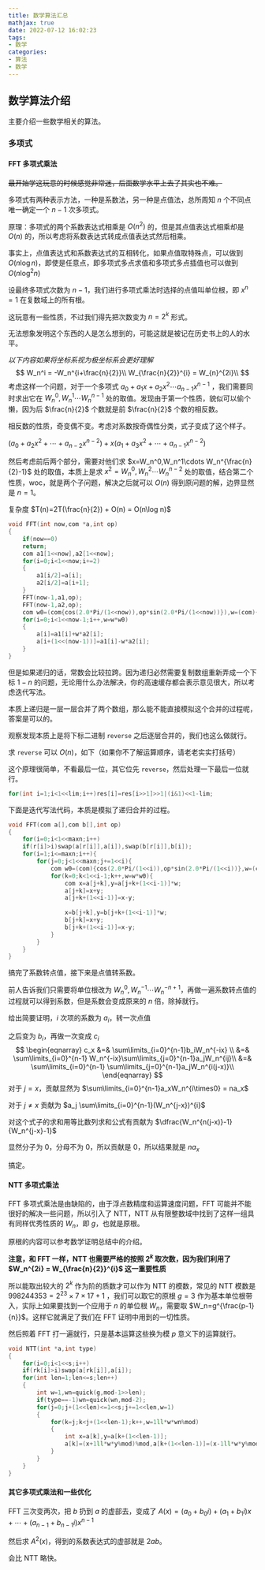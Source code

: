 ```yaml
---
title: 数学算法汇总
mathjax: true
date: 2022-07-12 16:02:23
tags:
- 数学
categories:
- 算法
- 数学
---
```


## 数学算法介绍

主要介绍一些数学相关的算法。

### 多项式

#### FFT 多项式乘法

~~最开始学这玩意的时候感觉非常迷，后面数学水平上去了其实也不难。~~

多项式有两种表示方法，一种是系数法，另一种是点值法，总所周知 $n$ 个不同点唯一确定一个 $n-1$ 次多项式。

原理：多项式的两个系数表达式相乘是 $O(n^2)$ 的，但是其点值表达式相乘却是  $O(n)$ 的，所以考虑将系数表达式转成点值表达式然后相乘。

事实上，点值表达式和系数表达式的互相转化，如果点值取特殊点，可以做到 $O(n\log n)$，即使是任意点，即多项式多点求值和多项式多点插值也可以做到 $O(n \log^2n)$

设最终多项式次数为 $n-1$，我们进行多项式乘法时选择的点值叫单位根，即 $x^n=1$ 在复数域上的所有根。

这玩意有一些性质，不过我们得先把次数变为 $n=2^k$ 形式。

无法想象发明这个东西的人是怎么想到的，可能这就是被记在历史书上的人的水平。

*以下内容如果将坐标系视为极坐标系会更好理解*
$$
W_n^i = -W_n^{i+\frac{n}{2}}\\
W_{\frac{n}{2}}^{i} = W_{n}^{2i}\\
$$
考虑这样一个问题，对于一个多项式 $a_0+a_1x+a_2x^2 \cdots a_{n-1}x^{n-1}$ ，我们需要同时求出它在 $W_n^{0},W_n^{1}\cdots W_n^{n-1}$ 处的取值。发现由于第一个性质，貌似可以偷个懒，因为后 $\frac{n}{2}$ 个数就是前 $\frac{n}{2}$ 个数的相反数。

相反数的性质，奇变偶不变。考虑对系数按奇偶性分类，式子变成了这个样子。

$(a_0+a_2x^2+\cdots +a_{n-2}x^{n-2})+x(a_1+a_3x^2+\cdots + a_{n-1}x^{n-2})$

然后考虑前后两个部分，需要对他们求 $x=W_n^0,W_n^1\cdots W_n^{\frac{n}{2}-1}$ 处的取值，本质上是求 $x^2=W_n^0,W_n^2\cdots W_n^{n-2}$ 处的取值，结合第二个性质，woc，就是两个子问题，解决之后就可以 $O(n)$ 得到原问题的解，边界显然是 $n=1$。

复杂度 $T(n)=2T(\frac{n}{2}) + O(n) = O(n\log n)$

```c++
void FFT(int now,com *a,int op)
{
	if(now==0)
	return;
	com a1[1<<now],a2[1<<now];
	for(i=0;i<1<<now;i+=2)
	{
		a1[i/2]=a[i];
		a2[i/2]=a[i+1];
	}
	FFT(now-1,a1,op);
	FFT(now-1,a2,op);
	com w0=(com{cos(2.0*Pi/(1<<now)),op*sin(2.0*Pi/(1<<now))}),w=(com){1,0};
	for(i=0;i<1<<now-1;i++,w=w*w0)
	{
		a[i]=a1[i]+w*a2[i];
		a[i+(1<<(now-1))]=a1[i]-w*a2[i];
	}
}
```

但是如果递归的话，常数会比较拉跨。因为递归必然需要复制数组重新弄成一个下标 $1-n$ 的问题，无论用什么办法解决，你的高速缓存都会表示意见很大，所以考虑迭代写法。

本质上递归是一层一层合并了两个数组，那么能不能直接模拟这个合并的过程呢，答案是可以的。

观察发现本质上是将下标二进制 `reverse` 之后逐层合并的，我们也这么做就行。

求 `reverse` 可以 $O(n)$，如下（如果你不了解运算顺序，请老老实实打括号）

这个原理很简单，不看最后一位，其它位先 `reverse`，然后处理一下最后一位就行。

```cpp
for(int i=1;i<1<<lim;i++)res[i]=res[i>>1]>>1|(i&1)<<1-lim;
```

下面是迭代写法代码，本质是模拟了递归合并的过程。

```cpp
void FFT(com a[],com b[],int op)
{
	for(i=0;i<1<<maxn;i++)
    if(r[i]>i)swap(a[r[i]],a[i]),swap(b[r[i]],b[i]);
	for(i=1;i<=maxn;i++){
		for(j=0;j<1<<maxn;j+=1<<i){
			com w0=(com){cos(2.0*Pi/(1<<i)),op*sin(2.0*Pi/(1<<i))},w=(com){1,0};
			for(k=0;k<1<<i-1;k++,w=w*w0){
				com x=a[j+k],y=a[j+k+(1<<i-1)]*w;
				a[j+k]=x+y;
				a[j+k+(1<<i-1)]=x-y;
                
				x=b[j+k],y=b[j+k+(1<<i-1)]*w;
				b[j+k]=x+y;
				b[j+k+(1<<i-1)]=x-y;
			}
		}
	}
}
```

搞完了系数转点值，接下来是点值转系数。

前人告诉我们只需要将单位根改为 $W_n^{0},W_n^{-1}\cdots W_n^{-n+1}$，再做一遍系数转点值的过程就可以得到系数，但是系数会变成原来的 $n$ 倍，除掉就行。

给出简要证明，$i$ 次项的系数为 $a_i$，转一次点值

之后变为 $b_i$，再做一次变成 $c_i$
$$
\begin{eqnarray}
c_x &=& \sum\limits_{i=0}^{n-1}b_iW_n^{-ix} \\
 &=& \sum\limits_{i=0}^{n-1} W_n^{-ix}\sum\limits_{j=0}^{n-1}a_jW_n^{ij}\\
 &=& \sum\limits_{i=0}^{n-1} \sum\limits_{j=0}^{n-1}a_jW_n^{i(j-x)}\\
\end{eqnarray}
$$
对于 $j=x$，贡献显然为 $\sum\limits_{i=0}^{n-1}a_xW_n^{i\times0} = na_x$

对于 $j\neq x$ 贡献为 $a_j \sum\limits_{i=0}^{n-1}(W_n^{j-x})^{i}$

对这个式子的求和用等比数列求和公式有贡献为 $\dfrac{W_n^{n(j-x)}-1}{W_n^{j-x}-1}$

显然分子为 $0$，分母不为 $0$，所以贡献是 $0$，所以结果就是 $na_x$

搞定。

#### NTT 多项式乘法

FFT 多项式乘法是由缺陷的，由于浮点数精度和运算速度问题，FFT 可能并不能很好的解决一些问题，所以引入了 NTT，NTT 从有限整数域中找到了这样一组具有同样优秀性质的 $W_n$，即 $g$，也就是原根。

原根的内容可以参考数学证明总结中的介绍。

**注意，和 FFT 一样，NTT 也需要严格的按照 $2^k$ 取次数，因为我们利用了 $W_n^{2i} = W_{\frac{n}{2}}^{i}$ 这一重要性质** 

所以能取出较大的 $2^k$ 作为阶的质数才可以作为 NTT 的模数，常见的 NTT 模数是 $998244353=2^{23}\times 7\times 17 +1$ ，我们可以取它的原根 $g=3$ 作为基本单位根带入，实际上如果要找到一个应用于 $n$ 的单位根 $W_n$，需要取 $W_n=g^{\frac{p-1}{n}}$。这样它就满足了我们在 FFT 证明中用到的一切性质。

然后照着 FFT 打一遍就行，只是基本运算这些换为模 $p$ 意义下的运算就行。

```cpp
void NTT(int *a,int type)
{
	for(i=0;i<1<<s;i++)
	if(rk[i]>i)swap(a[rk[i]],a[i]);
	for(int len=1;len<=s;len++)
	{
		int w=1,wn=quick(g,mod-1>>len);
		if(type==-1)wn=quick(wn,mod-2);
		for(j=0;j+(1<<len)<=1<<s;j+=1<<len,w=1)
		{
			for(k=j;k<j+(1<<len-1);k++,w=1ll*w*wn%mod)
			{
				int x=a[k],y=a[k+(1<<len-1)];
				a[k]=(x+1ll*w*y%mod)%mod,a[k+(1<<len-1)]=(x-1ll*w*y%mod)%mod;
			}
		}
	}
}
```

#### 其它多项式乘法和一些优化

FFT 三次变两次，把 $b$ 扔到 $a$ 的虚部去，变成了 $A(x) = (a_0+b_0i) + (a_1+b_1i)x+ \cdots + (a_{n-1}+b_{n-1}i)x^{n-1}$

然后求 $A^2(x)$，得到的系数表达式的虚部就是 $2ab$。

会比 NTT 略快。





